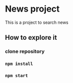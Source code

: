 # News project

This is a project to search news

## How to explore it

### clone repository

### `npm install`

### `npm start`